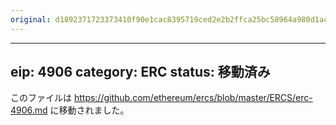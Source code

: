 ```yaml
---
original: d1892371723373410f90e1cac8395719ced2e2b2ffca25bc58964a980d1ace1e
---
```


---
eip: 4906
category: ERC
status: 移動済み
---

このファイルは https://github.com/ethereum/ercs/blob/master/ERCS/erc-4906.md に移動されました。